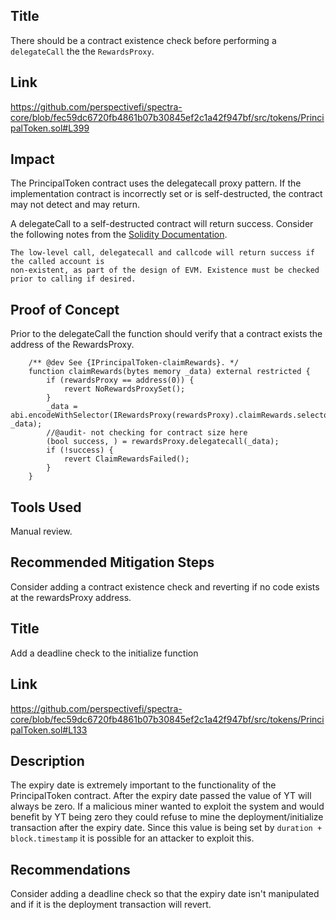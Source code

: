## Title 

There should be a contract existence check before performing a `delegateCall` the the `RewardsProxy`.

## Link

https://github.com/perspectivefi/spectra-core/blob/fec59dc6720fb4861b07b30845ef2c1a42f947bf/src/tokens/PrincipalToken.sol#L399

## Impact
The PrincipalToken contract uses the delegatecall proxy pattern. If the
implementation contract is incorrectly set or is self-destructed, the contract may not detect and may return. 

A delegateCall to a self-destructed contract will return success. Consider the following notes from the [Solidity Documentation](https://docs.soliditylang.org/en/develop/control-structures.html#error-handling-assert-require-revert-and-exceptions).

```
The low-level call, delegatecall and callcode will return success if the called account is
non-existent, as part of the design of EVM. Existence must be checked prior to calling if desired.
```

## Proof of Concept

Prior to the delegateCall the function should verify that a contract exists the address of the RewardsProxy.

```
    /** @dev See {IPrincipalToken-claimRewards}. */
    function claimRewards(bytes memory _data) external restricted {
        if (rewardsProxy == address(0)) {
            revert NoRewardsProxySet();
        }
        _data = abi.encodeWithSelector(IRewardsProxy(rewardsProxy).claimRewards.selector, _data);
        //@audit- not checking for contract size here
        (bool success, ) = rewardsProxy.delegatecall(_data);
        if (!success) {
            revert ClaimRewardsFailed();
        }
    }
```

## Tools Used

Manual review.

## Recommended Mitigation Steps

Consider adding a contract existence check and reverting if no code exists at the rewardsProxy address.

## Title

Add a deadline check to the initialize function

## Link

https://github.com/perspectivefi/spectra-core/blob/fec59dc6720fb4861b07b30845ef2c1a42f947bf/src/tokens/PrincipalToken.sol#L133

## Description

The expiry date is extremely important to the functionality of the PrincipalToken contract. After the expiry date passed the value of YT will always be zero. If a malicious miner wanted to exploit the system and would benefit by YT being zero they could refuse to mine the deployment/initialize transaction after the expiry date. Since this value is being set by `duration + block.timestamp` it is possible for an attacker to exploit this.

## Recommendations

Consider adding a deadline check so that the expiry date isn't manipulated and if it is the deployment transaction will revert.






